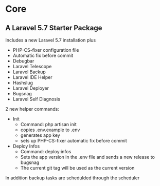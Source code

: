 # Core
## A Laravel 5.7 Starter Package

Includes a new Laravel 5.7 installation plus

- PHP-CS-fixer configuration file
- Automatic fix before commit
- Debugbar
- Laravel Telescope
- Laravel Backup
- Laravel IDE Helper
- Hashslug
- Laravel Deployer
- Bugsnag
- Laravel Self Diagnosis

2 new helper commands:

- Init
    - Command: php artisan init
    - copies .env.example to .env
    - generates app key
    - sets up PHP-CS-fixer automatic fix before commit
- Deploy Infos
    - Command: deploy:infos
    - Sets the app version in the .env file and sends a new release to bugsnag
    - The current git tag will be used as the current version

In addition backup tasks are schedulded through the scheduler
